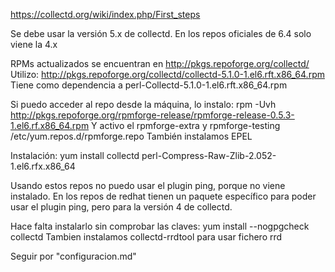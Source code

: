 https://collectd.org/wiki/index.php/First_steps

Se debe usar la versión 5.x de collectd. En los repos oficiales de 6.4 solo viene la 4.x

RPMs actualizados se encuentran en http://pkgs.repoforge.org/collectd/
Utilizo: http://pkgs.repoforge.org/collectd/collectd-5.1.0-1.el6.rft.x86_64.rpm
Tiene como dependencia a perl-Collectd-5.1.0-1.el6.rft.x86_64.rpm


Si puedo acceder al repo desde la máquina, lo instalo:
rpm -Uvh http://pkgs.repoforge.org/rpmforge-release/rpmforge-release-0.5.3-1.el6.rf.x86_64.rpm
Y activo el rpmforge-extra y rpmforge-testing /etc/yum.repos.d/rpmforge.repo
También instalamos EPEL

Instalación:
yum install collectd perl-Compress-Raw-Zlib-2.052-1.el6.rfx.x86_64


Usando estos repos no puedo usar el plugin ping, porque no viene instalado.
En los repos de redhat tienen un paquete específico para poder usar el plugin ping, pero para la versión 4 de collectd.

Hace falta instalarlo sin comprobar las claves: yum install --nogpgcheck collectd
Tambien instalamos collectd-rrdtool para usar fichero rrd


Seguir por "configuracion.md"

